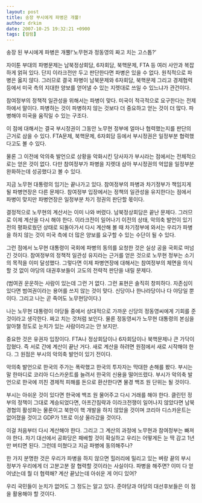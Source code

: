 ```yaml
---
layout: post
title: 송장 부시에게 파병은 개뿔!
author: drkim
date: 2007-10-25 19:32:21 +0900
tags: [컬럼]
---
```


  송장 된 부시에게 파병은 개뿔!‘노무현과 정동영의 짜고 치는 고스톱?’


자이툰 부대의 파병문제는 남북정상회담, 6자회담, 북핵문제, FTA 등 여러 사안과 복잡하게 얽혀 있다. 단지 이라크전만 두고 판단한다면 파병은 있을 수 없다. 원칙적으로 파병은 옳지 않다. 그러므로 결국 파병이 남북문제와 6자회담, 북핵문제 그리고 경제협력 등에서 미국 측의 지대한 양보를 얻어낼 수 있는 지렛대로 쓰일 수 있느냐가 관건이다. 

참여정부의 정책적 일관성을 위해서는 파병이 맞다. 미국이 적극적으로 요구한다는 전제 하에서 말이다. 파병하는 것이 파병하지 않는 것보다 더 중요하고 얻는 것이 더 많다. 파병해야 미국을 움직일 수 있는 구조다. 

이 점에 대해서는 결국 부시정권이 그동안 노무현 정부에 얼마나 협력했는지를 판단의 근거로 삼을 수 있다. FTA문제, 북핵문제, 6자회담 등에서 부시정권은 일정부분 협력했다고도 볼 수 있다. 

물론 그 이전에 악의축 발언으로 상황을 악화시킨 당사자가 부시라는 점에서는 전체적으로는 얻은 것이 없다. 다만 참여정부가 파병을 지렛대 삼아 부시정권의 억압을 일정부분 완화하는데 성공했다고 볼 수 있다. 

지금 노무현 대통령의 임기는 끝나가고 있다. 참여정부의 파병과 차기정부가 책임지게 될 파병연장은 다른 문제다. 참여정부 입장에서는 정책의 일관성을 유지한다는 점에서 파병이 맞지만 파병연장은 일정부분 차기 정권의 판단할 몫이다. 

결정적으로 노무현의 계산서는 이미 나와 버렸다. 남북정상회담은 끝난 문제다. 그러므로 이제 계산을 다시 해야 한다. 이라크전이 일어나기 이전의 상태, 악의축 발언이 있기 전의 평화로웠던 상태로 되돌아가서 다시 계산해 볼 때 차기정부에 와서는 우리가 파병을 하지 않는 것이 미국 측에 더 많은 양보를 요구할 수 있는 수단이 될 수 있다.

그런 점에서 노무현 대통령이 국회에 파병의 동의를 요청한 것은 실상 공을 국회로 떠넘긴 것이다. 참여정부의 정책적 일관성 유지라는 근거를 얻은 것으로 노무현 정부는 소기의 목적을 이미 달성했다. 그렇다면 이제 파병연장에 대해서는 참여정부의 체면을 의식할 것 없이 야당의 대권후보들이 고도의 전략적 판단을 내릴 문제다. 

(범여권 운운하는 사람이 있는데 그런 거 없다. 그런 표현은 솔직히 창피하다. 자존심이 있다면 범여권이라는 용어를 쓰지 않는 것이 맞다. 신당이나 한나라당이나 다 야당일 뿐이다. 그리고 나는 곧 죽어도 노무현당이다.)

나는 노무현 대통령이 야당들 중에서 상대적으로 가까운 신당의 정동영씨에게 기회를 준 것이라고 생각한다. 짜고 치는 것처럼 보인다. 물론 정동영씨가 노무현 대통령의 본심을 알아챌 정도로 눈치가 있는 사람이라고는 안 보지만.

중요한 것은 유권자 입장이다. FTA나 정상회담이나 6자회담이나 북핵문제나 큰 가닥이 잡혔다. 즉 서로 간에 계산이 끝난 거다. 새로 계산을 하려면 원점에서 새로 시작해야 한다. 그 원점은 부시의 악의축 발언이 있기 전이다.

악의축 발언으로 한국의 주가는 폭락했고 한국의 투자자는 막대한 손해를 봤다. 부시는 말 한마디로 코리아 디스카운트를 늘려서 한국의 신용을 떨어뜨렸다. 부시가 악의축 발언으로 한국에 끼친 경제적 피해를 돈으로 환산한다면 물경 백조 원 단위는 될 것이다. 

부시는 아쉬운 것이 있다면 한국에 백조 원 물어주고 다시 거래를 해야 한다. 클린턴 정부의 정책이 그대로 계승되었다면, 아프간침략과 이라크전쟁이 일어나지 않았다면 남북경협의 활성화는 물론이고 북한이 핵 개발을 하지 않았을 것이며 코리아 디스카운트는 없어졌을 것이고 GDP가 1프로 이상 올라갔을 것이다. 

이걸 처음부터 다시 계산해야 한다. 그리고 그 계산의 과정에 노무현과 참여정부는 빠져야 한다. 차기 대선에서 공화당은 패배할 것이 확실하고 우리는 어떻게든 눈 딱 감고 1년만 버티면 된다. 그런데 미쳤다고 지금 파병에 동의해주나? 

한 가지 분명한 것은 우리가 파병을 하지 않으면 힐러리에 밀리고 있는 벼랑 끝의 부시 정부가 우리에게 더 고분고분 잘 협력할 것이라는 사실이다. 파병을 해주면? 이미 다 얻어냈는데 뭘 더 협력해? 계산 끝났는데 아쉬운 게 어디 있어? 

우리 국민들이 눈치가 없어도 그 정도는 알고 있다. 준야당과 야당의 대선후보들은 이 점을 활용해야 할 것이다.
